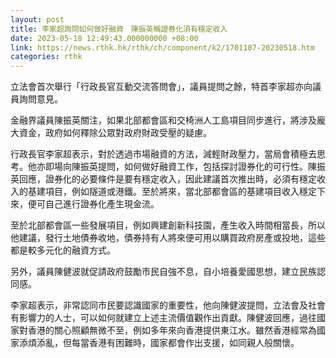 ```yaml
---
layout: post
title: 李家超詢問如何做好融資　陳振英稱證券化須有穩定收入
date: 2023-05-18 12:49:43.000000000 +08:00
link: https://news.rthk.hk/rthk/ch/component/k2/1701107-20230518.htm
categories: rthk
---
```


立法會首次舉行「行政長官互動交流答問會」，議員提問之餘，特首李家超亦向議員詢問意見。

金融界議員陳振英關注，如果北部都會區和交椅洲人工島項目同步進行，將涉及龐大資金，政府如何釋除公眾對政府財政受壓的疑慮。

行政長官李家超表示，對於透過市場融資的方法，減輕財政壓力，當局會積極去思考。他亦即場向陳振英提問，如何做好融資工作，包括探討證券化的可行性。陳振英回應，證券化的必要條件是要有穩定收入，因此建議首次推出時，必須有穩定收入的基建項目，例如隧道或港鐵。至於將來，當北部都會區的基建項目收入穩定下來，便可自己進行證券化產生現金流。

至於北部都會區一些發展項目，例如興建創新科技園，產生收入時間相當長，所以他建議，發行土地債券收地，債券持有人將來便可用以購買政府房產或投地，這些都是較多元化的融資方式。

另外，議員陳健波就促請政府鼓勵市民自強不息，自小培養愛國思想，建立民族認同感。

李家超表示，非常認同市民要認識國家的重要性，他向陳健波提問，立法會及社會有影響力的人士，可以如何就建立上述主流價值觀作出貢獻。陳健波回應，過往國家對香港的關心照顧無微不至，例如多年來向香港提供東江水。雖然香港經常為國家添煩添亂，但每當香港有困難時，國家都會作出支援，如同親人般關懷。
